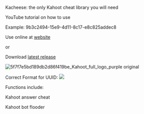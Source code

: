 Kacheese: the only Kahoot cheat library you will need

YouTube tutorial on how to use


Example: 9b3c2494-15e9-4d11-8c17-e8c825addec8


Use online at [website](https://wuku0.github.io/p/kahoot)

or

Download [latest release](https://github.com/wuku0/kacheese/releases)

![5f7f7e5bd189db2d86f419be_Kahoot_full_logo_purple original](https://user-images.githubusercontent.com/80927421/197266143-adb120b8-c821-4afe-b844-4a349ccd71c1.png)


Correct Format for UUID: ![](https://i.imgur.com/5DBtjib.png)


Functions include:

Kahoot answer cheat

Kahoot bot flooder
